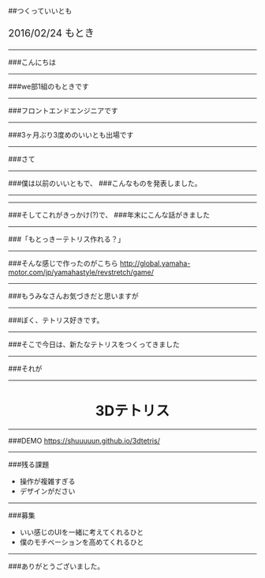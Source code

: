 ##つくっていいとも

<p style="font-size: 20px;">
    2016/02/24 もとき
</p>

---

###こんにちは

---

###we部1組のもときです

---

###フロントエンドエンジニアです

---

###3ヶ月ぶり3度めのいいとも出場です

---

###さて
<!-- ###突然ですが -->

---

###僕は以前のいいともで、
###こんなものを発表しました。

---

<!--  ※スクリーンセーバーを実行する  -->
<!-- テトリス風のスクリーンセーバーです  -->
<!-- こんな感じのスクリーンセーバーをいくつかつくっていたので、最初あだ名がセイバーになりかけました -->
<!-- このテトリスセーバーの面白いところは、スクリーンセーバーなのに、この状態で操作できるというところですね -->

<!-- <a href="http://shuuuuun.github.io/TetrisSaver/" target="_blank">http://shuuuuun.github.io/TetrisSaver/</a> -->

---

###そしてこれがきっかけ(?)で、
###年末にこんな話がきました

---

###「もとっきーテトリス作れる？」

---

<!-- ###Revパズルの話が来た説明 -->
###そんな感じで作ったのがこちら
<a href="http://global.yamaha-motor.com/jp/yamahastyle/revstretch/game/" target="_blank">http://global.yamaha-motor.com/jp/yamahastyle/revstretch/game/</a>
<!-- けっこう短い期間である程度しっかり作れたので、最近の自信作となりました -->

---

###もうみなさんお気づきだと思いますが

---

###ぼく、テトリス好きです。

---

###そこで今日は、新たなテトリスをつくってきました

---

###それが

---

<h1 style="text-align: center;">
  3Dテトリス
</h1>

---

###DEMO
<a href="https://shuuuuun.github.io/3dtetris/" target="_blank">https://shuuuuun.github.io/3dtetris/</a>
<!-- いちおう揃ったら消えるはずなんですけど、操作が複雑でまだ揃えたことがないんですよね -->

---

<!-- まだ完璧ではないなと思っているんですが、残る課題としては、 -->
###残る課題
- 操作が複雑すぎる
- デザインがださい

---

###募集
- いい感じのUIを一緒に考えてくれるひと
- 僕のモチベーションを高めてくれるひと

---

###ありがとうございました。

